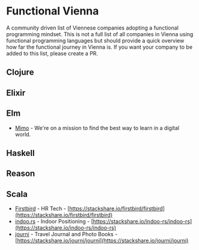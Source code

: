 # Functional Vienna

A community driven list of Viennese companies adopting a functional programming mindset. This is not a full list of all companies in Vienna using functional programming languages but should provide a quick overview how far the functional journey in Vienna is. If you want your company to be added to this list, please create a PR.

## Clojure

## Elixir

## Elm
* [Mimo](https://www.firstbird.com/en/) - We're on a mission to find the best way to learn in a digital world.

## Haskell

## Reason

## Scala
* [Firstbird](https://www.firstbird.com/en/) - HR Tech - [https://stackshare.io/firstbird/firstbird](https://stackshare.io/firstbird/firstbird)
* [indoo.rs](https://indoo.rs) - Indoor Positioning - [https://stackshare.io/indoo-rs/indoo-rs](https://stackshare.io/indoo-rs/indoo-rs)
* [journi](https://www.journiapp.com) - Travel Journal and Photo Books - [https://stackshare.io/journi/journi](https://stackshare.io/journi/journi)

